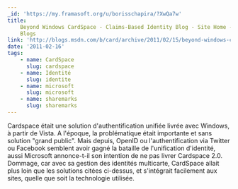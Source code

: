 ```yaml
---
_id: 'https://my.framasoft.org/u/borisschapira/?XwQa7w'
title:
    Beyond Windows CardSpace - Claims-Based Identity Blog - Site Home - MSDN
    Blogs
link: 'http://blogs.msdn.com/b/card/archive/2011/02/15/beyond-windows-cardspace.aspx'
date: '2011-02-16'
tags:
    - name: CardSpace
      slug: cardspace
    - name: Identité
      slug: identite
    - name: microsoft
      slug: microsoft
    - name: sharemarks
      slug: sharemarks
---
```


<div class="markdown"><p>Cardspace était une solution d'authentification unifiée livrée avec Windows, à partir de Vista. A l'époque, la problématique était importante et sans solution &quot;grand public&quot;. Mais depuis, OpenID ou l'authentification via Twitter ou Facebook semblent avoir gagné la bataille de l'unification d'identité, aussi Microsoft annonce-t-il son intention de ne pas livrer Cardspace 2.0.<br />
Dommage, car avec sa gestion des identités multicarte, CardSpace allait plus loin que les solutions citées ci-dessus, et s'intégrait facilement aux sites, quelle que soit la technologie utilisée.
</p></div>
